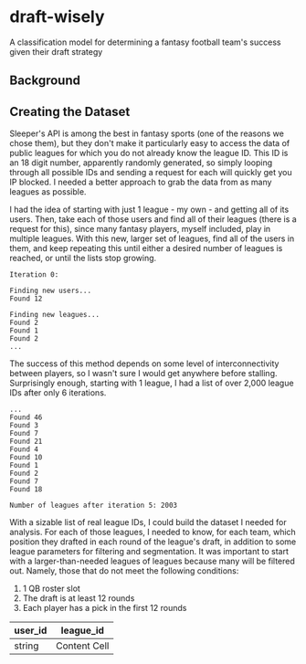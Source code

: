 # draft-wisely
A classification model for determining a fantasy football team's success given their draft strategy

## Background


## Creating the Dataset

Sleeper's API is among the best in fantasy sports (one of the reasons we chose them), but they don't make it particularly easy to access the data of public leagues for which you do not already know the league ID. This ID is an 18 digit number, apparently randomly generated, so simply looping through all possible IDs and sending a request for each will quickly get you IP blocked. I needed a better approach to grab the data from as many leagues as possible.

I had the idea of starting with just 1 league - my own - and getting all of its users. Then, take each of those users and find all of their leagues (there is a request for this), since many fantasy players, myself included, play in multiple leagues. With this new, larger set of leagues, find all of the users in them, and keep repeating this until either a desired number of leagues is reached, or until the lists stop growing. 

```
Iteration 0:

Finding new users...
Found 12

Finding new leagues...
Found 2
Found 1
Found 2
...
```
The success of this method depends on some level of interconnectivity between players, so I wasn't sure I would get anywhere before stalling. Surprisingly enough, starting with 1 league, I had a list of over 2,000 league IDs after only 6 iterations.
```
...
Found 46
Found 3
Found 7
Found 21
Found 4
Found 10
Found 1
Found 2
Found 7
Found 18

Number of leagues after iteration 5: 2003
```

With a sizable list of real league IDs, I could build the dataset I needed for analysis. For each of those leagues, I needed to know, for each team, which position they drafted in each round of the league's draft, in addition to some league parameters for filtering and segmentation. It was important to start with a larger-than-needed leagues of leagues because many will be filtered out. Namely, those that do not meet the following conditions:

  1. 1 QB roster slot 
  2. The draft is at least 12 rounds
  3. Each player has a pick in the first 12 rounds



| user_id   | league_id |
| --------- | --------- |
|  string   | Content Cell  |
